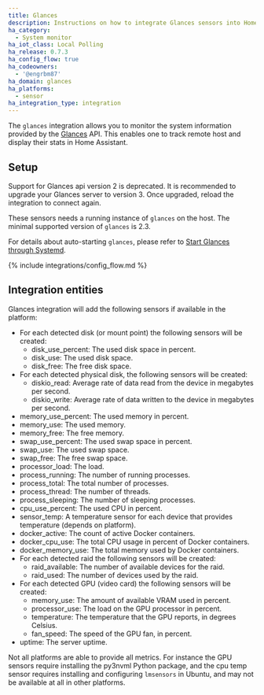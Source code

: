 ```yaml
---
title: Glances
description: Instructions on how to integrate Glances sensors into Home Assistant.
ha_category:
  - System monitor
ha_iot_class: Local Polling
ha_release: 0.7.3
ha_config_flow: true
ha_codeowners:
  - '@engrbm87'
ha_domain: glances
ha_platforms:
  - sensor
ha_integration_type: integration
---
```


The `glances` integration allows you to monitor the system information provided by the [Glances](https://github.com/nicolargo/glances) API. This enables one to track remote host and display their stats in Home Assistant.

## Setup

<div class='note warning'>

  Support for Glances api version 2 is deprecated. It is recommended to upgrade your Glances server to version 3. Once upgraded, reload the integration to connect again.

</div>

These sensors needs a running instance of `glances` on the host. The minimal supported version of `glances` is 2.3.

For details about auto-starting `glances`, please refer to [Start Glances through Systemd](https://github.com/nicolargo/glances/wiki/Start-Glances-through-Systemd).  


{% include integrations/config_flow.md %}

## Integration entities

Glances integration will add the following sensors if available in the platform:

- For each detected disk (or mount point) the following sensors will be created:
  - disk_use_percent: The used disk space in percent.
  - disk_use: The used disk space.
  - disk_free: The free disk space.
- For each detected physical disk, the following sensors will be created:
  - diskio_read: Average rate of data read from the device in megabytes per second.
  - diskio_write: Average rate of data written to the device in megabytes per second.
- memory_use_percent: The used memory in percent.
- memory_use: The used memory.
- memory_free: The free memory.
- swap_use_percent: The used swap space in percent.
- swap_use: The used swap space.
- swap_free: The free swap space.
- processor_load: The load.
- process_running: The number of running processes.
- process_total: The total number of processes.
- process_thread: The number of threads.
- process_sleeping: The number of sleeping processes.
- cpu_use_percent: The used CPU in percent.
- sensor_temp: A temperature sensor for each device that provides temperature (depends on platform).
- docker_active: The count of active Docker containers.
- docker_cpu_use: The total CPU usage in percent of Docker containers.
- docker_memory_use: The total memory used by Docker containers.
- For each detected raid the following sensors will be created:
  - raid_available: The number of available devices for the raid.
  - raid_used: The number of devices used by the raid.
- For each detected GPU (video card) the following sensors will be created:
  - memory_use: The amount of available VRAM used in percent.
  - processor_use: The load on the GPU processor in percent.
  - temperature: The temperature that the GPU reports, in degrees Celsius.
  - fan_speed: The speed of the GPU fan, in percent.
- uptime: The server uptime.

Not all platforms are able to provide all metrics. For instance the GPU sensors require installing the py3nvml Python package, and the cpu temp sensor requires installing and configuring `lmsensors` in Ubuntu, and may not be available at all in other platforms.
